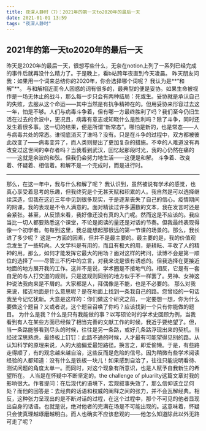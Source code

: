 ```yaml
---
title: 夜深人静时（7）：2021年的第一天to2020年的最后一天
date: 2021-01-01 13:59
tags: "夜深人静时"
---
```


## 2021年的第一天to2020年的最后一天

昨天是2020年的最后一天，很想写些什么，无奈在notion上列了一系列已经完成的事件后就再没什么精力了。于是晚上，看b站跨年夜直到今天凌晨。
昨天朋友问我：如果用一个词来总结你的2020年，你会选择哪个词呢？
我认为是**“和解”**。
与和解相近而令人困惑的词有很多的，最典型的便是妥协。如果生命被视作是一场无休止的战斗，那么每一步只会有两种结局：死或生。妥协就是承认自己的失败，去服从这个命运——其中当然是有抗争精神在的。但用妥协来形容过去这一年，怕是不够。人们与病毒斗争着，但有哪一方最终胜利了吗？我们至今仍旧生活在过去的余波中，更况且，病毒有意志或知晓什么是胜利吗？除了斗争，同时还发生着很多事。这一切的结果，便是所谓“新常态”。哪怕是新的，也是常态——人与病毒共处的常态。谁彻底消灭了谁吗？没有。只是在斗争的过程中，双方都被彼此改变了——病毒变异了，而人类则提出了更加复杂的措施。不幸的人难道没有再改变过这世间的幸存者吗？当我看到武汉，回忆起那段时光，我的心仍然在痛的——这就是余波的和弦。但我仍会努力地生活——这便是和解。
斗争着、改变着、怀疑着、相信着。和解不是一个完成时，而是进行时。
- - - - -
那么，在这一年中，我与什么和解了呢？
我认识到，虽然被说有学术的感觉，也真心享受着思考的乐趣，但我终究是个无甚天赋和积累的人。我自然是可以选择继续深造，但我在这近三年中见到很多现实，于是逐渐丧失了自己的信心。疫情期间的网课，我的表现是不令人满意的。面对精读过许多遍数的文本，我在发言时还是会紧张。甚至，从反馈来看，我好像还没有真的入门呢。然而这是不应该的。我应当比一切人都要熟悉这个课堂，不论是阅读的量还是对话的节奏。但我最终表现得像一个初学者。每每到这里，我总能想起那很远的第一节课的场景的。那么，我长进了多少呢？
这是一方面的因素，但并不是最主要的。最主要的是，我的价值观念发生了一些转向。人文学科是有用的，而且有极大的用，是耕耘、丰收了人的精神的用。那么，如何才能发挥它最大的用场？面对这样的拷问，读博不会是第一顺位的选择了——尽管三不朽中的立言，对我来说是很有诱惑的。但我选择在更接近地面的地方展开我的工作。这并不是说，学术圈是不接地气的。相反，它是有一套自足的与人打交道的规则，只是这规则同别的地方似乎不一样罢了。男神、女神这种说法我向来是不屑的。大家都是人，拜偶像是不能，也是不必要的。
那么对我来说，接近地面是什么意思呢？是在地面上找到一条我自己的路。您曾经的一句话我至今记忆犹新。大意是这样的：你们做这个研究之前，一定要想一想，你为什么要做这个题目？又或者说，这个题目召唤了你吗？应该找到一个只有你能做的题目。
为什么是我？什么是只有我能做的事？以写硕论时的学术史回顾为例，当我看到有人在某些方面已经做了相当完善的文献工作的时候，我近乎要绝望了。但，当一条路能够看到尽头的时候，往往是另一条路，或好几条路浮现出来的契机。当经过深思熟虑，最终板上钉钉：此路不通的时候，人才最有可能望得见别的路。从认知科学的原理来说，人的大脑偏爱最短路径。换言之，即爱偷懒。于是，有些路走得顺了，有的观念越来越自洽，这些反而是危险的信号。因为稍微有些学术阅读经验的人都知道：没有什么是铁板一块儿！如果感到自洽了，往往只能说明看待、测试问题的角度太单一。而同时，对这个现象有所意识，也是人赋予自我新生的希望所在。
人当是在怀疑中不断坚定的。the challenge of pluarilty这篇文章对我的影响很大。作者提问：在后现代的语境下，宏观叙事失效了，那么信仰该立足何处？而他的回答是：去经典的话语和权威的阐释之间的张力，并不会瓦解经典。相反，这种张力呈现出的是不断对话的过程，在这个过程中，那个不可见的他者显现出自身的话语。也就是说，绝对他者的完满在场是不可能出现的。这意味着，怀疑只会使真理越琢磨越明白。而人也确实不应该悲观的——他怎么知道除此以外无路可走了呢？
